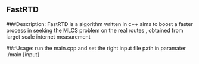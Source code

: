 ## FastRTD

###Description:
FastRTD is a algorithm written in c++ aims to boost a faster process in seeking the MLCS problem on the real routes ,
obtained from larget scale internet measurement

###Usage:
run the main.cpp and set the right input file path in paramater
./main  [input]

